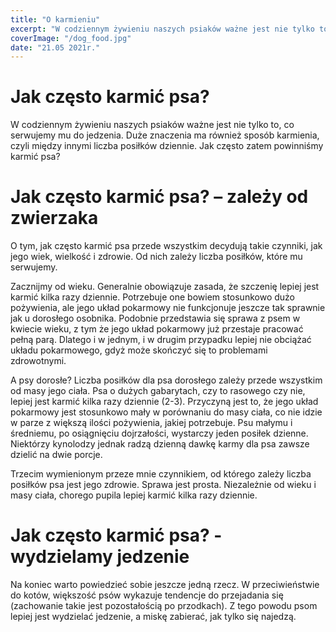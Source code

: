 ```yaml
---
title: "O karmieniu"
excerpt: "W codziennym żywieniu naszych psiaków ważne jest nie tylko to, co serwujemy mu do jedzenia. Duże znaczenia ma również sposób karmienia, czyli między innymi liczba posiłków dziennie. Jak często zatem powinniśmy karmić psa?"
coverImage: "/dog_food.jpg"
date: "21.05 2021r."
---
```


# Jak często karmić psa?

W codziennym żywieniu naszych psiaków ważne jest nie tylko to, co serwujemy mu do jedzenia. Duże znaczenia ma również sposób karmienia, czyli między innymi liczba posiłków dziennie. Jak często zatem powinniśmy karmić psa?

# Jak często karmić psa? – zależy od zwierzaka

O tym, jak często karmić psa przede wszystkim decydują takie czynniki, jak jego wiek, wielkość i zdrowie. Od nich zależy liczba posiłków, które mu serwujemy.

Zacznijmy od wieku. Generalnie obowiązuje zasada, że szczenię lepiej jest karmić kilka razy dziennie. Potrzebuje one bowiem stosunkowo dużo pożywienia, ale jego układ pokarmowy nie funkcjonuje jeszcze tak sprawnie jak u dorosłego osobnika. Podobnie przedstawia się sprawa z psem w kwiecie wieku, z tym że jego układ pokarmowy już przestaje pracować pełną parą. Dlatego i w jednym, i w drugim przypadku lepiej nie obciążać układu pokarmowego, gdyż może skończyć się to problemami zdrowotnymi.

A psy dorosłe? Liczba posiłków dla psa dorosłego zależy przede wszystkim od masy jego ciała. Psa o dużych gabarytach, czy to rasowego czy nie, lepiej jest karmić kilka razy dziennie (2-3). Przyczyną jest to, że jego układ pokarmowy jest stosunkowo mały w porównaniu do masy ciała, co nie idzie w parze z większą ilości pożywienia, jakiej potrzebuje. Psu małymu i średniemu, po osiągnięciu dojrzałości, wystarczy jeden posiłek dzienne. Niektórzy kynolodzy jednak radzą dzienną dawkę karmy dla psa zawsze dzielić na dwie porcje.

Trzecim wymienionym przeze mnie czynnikiem, od którego zależy liczba posiłków psa jest jego zdrowie. Sprawa jest prosta. Niezależnie od wieku i masy ciała, chorego pupila lepiej karmić kilka razy dziennie.

# Jak często karmić psa? - wydzielamy jedzenie

Na koniec warto powiedzieć sobie jeszcze jedną rzecz. W przeciwieństwie do kotów, większość psów wykazuje tendencje do przejadania się (zachowanie takie jest pozostałością po przodkach). Z tego powodu psom lepiej jest wydzielać jedzenie, a miskę zabierać, jak tylko się najedzą.
